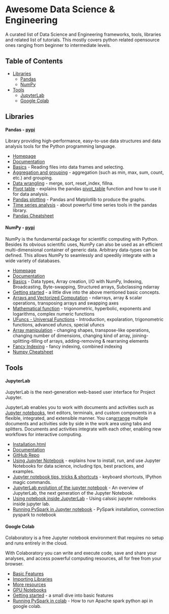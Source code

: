 # Awesome Data Science & Engineering

A curated list of Data Science and Engineering frameworks, tools, libraries and related list of tutorials.
This mostly covers python related opensource ones ranging from beginner to intermediate levels.


## Table of Contents

<!-- MarkdownTOC depth=4 -->

- [Libraries](#libraries)
    - [Pandas](#libraries-pandas)
    - [NumPy](#libraries-numpy)
- [Tools](#tools)
	- [JupyterLab](#tools-jupyterlab)
	- [Google Colab](#tools-colab)

<!-- /MarkdownTOC -->

<a name="libraries"></a>
## Libraries

<a name="libraries-pandas"></a>
#### Pandas - [pypi](https://pypi.org/project/pandas/)
Library providing high-performance, easy-to-use data structures and data analysis tools for the Python programming language.
* [Homepage](https://pandas.pydata.org/)
* [Documentation](https://pandas.pydata.org/pandas-docs/stable/index.html) 
* [Basics](https://data36.com/pandas-tutorial-1-basics-reading-data-files-dataframes-data-selection/) - Reading files into data frames and selecting.
* [Aggregation and grouping](https://data36.com/pandas-tutorial-2-aggregation-and-grouping/) - aggregation (such as min, max, sum, count, etc.) and grouping.
* [Data wrangling](https://data36.com/pandas-tutorial-3-important-data-formatting-methods-merge-sort-reset_index-fillna/) - merge, sort, reset_index, fillna.
* [Pivot table](https://pbpython.com/pandas-pivot-table-explained.html) - explains the pandas [pivot_table](http://pandas.pydata.org/pandas-docs/stable/generated/pandas.tools.pivot.pivot_table.html) function and how to use it for data analysis.
* [Pandas plotting](https://towardsdatascience.com/a-guide-to-pandas-and-matplotlib-for-data-exploration-56fad95f951c) - Pandas and Matplotlib to produce the graphs.
* [Time series analysis](https://www.dataquest.io/blog/tutorial-time-series-analysis-with-pandas/) - about powerful time series tools in the pandas library.
* [Pandas Cheatsheet](https://s3.amazonaws.com/dq-blog-files/pandas-cheat-sheet.pdf)

<a name="libraries-numpy"></a>
#### NumPy - [pypi](https://pypi.org/project/numpy/)
NumPy is the fundamental package for scientific computing with Python.
Besides its obvious scientific uses, NumPy can also be used as an efficient multi-dimensional container of generic data. Arbitrary data-types can be defined. This allows NumPy to seamlessly and speedily integrate with a wide variety of databases.
* [Homepage](https://www.numpy.org/)
* [Documentation](https://docs.scipy.org/doc/numpy/user/)
* [Basics](https://docs.scipy.org/doc/numpy/user/basics.html) - Data types, Array creation, I/O with NumPy, Indexing, Broadcasting, Byte-swapping, Structured arrays, Subclassing ndarray
* [Getting started](https://www.datacamp.com/community/tutorials/python-numpy-tutorial) - a little dive into the above mentioned basic concepts.
* [Arrays and Vectorized Computation](https://www.oreilly.com/library/view/python-for-data/9781449323592/ch04.html) - ndarrays, array & scalar operations, transposing arrays and swapping axes
* [Mathematical function](https://www.geeksforgeeks.org/numpy-mathematical-function/) - trigonometric, hyperbolic, exponents and logarithms, complex numeric functions
* [UFuncs - Universal Functions](https://jakevdp.github.io/PythonDataScienceHandbook/02.03-computation-on-arrays-ufuncs.html) - Introduction, expolaration, trigonometric functions, advanced ufuncs, special ufuncs
* [Array manipulation](https://docs.scipy.org/doc/numpy-1.13.0/reference/routines.array-manipulation.html) - changing shapes, transpose-like operations, changing number of dimensions, changing kind of array, joining-splitting-tilling of arrays, adding-removing & rearraning elements
* [Fancy Indexing](https://jakevdp.github.io/PythonDataScienceHandbook/02.07-fancy-indexing.html) - fancy indexing, combined indexing
* [Numpy  Cheatsheet](https://s3.amazonaws.com/assets.datacamp.com/blog_assets/Numpy_Python_Cheat_Sheet.pdf)


<a name="tools"></a>
## Tools

<a name="tools-jupyterlab"></a>
#### JupyterLab
JupyterLab is the next-generation web-based user interface for Project Jupyter.

JupyterLab enables you to work with documents and activities such as [Jupyter notebooks](https://jupyterlab.readthedocs.io/en/latest/user/notebook.html#notebook), text editors, terminals, and custom components in a flexible, integrated, and extensible manner. You can[arrange](https://jupyterlab.readthedocs.io/en/latest/user/interface.html#interface) multiple documents and activities side by side in the work area using tabs and splitters. Documents and activities integrate with each other, enabling new workflows for interactive computing.

* [Installation.html](https://jupyterlab.readthedocs.io/en/latest/getting_started/installation.html)
* [Documentation](https://jupyterlab.readthedocs.io/en/latest/index.html)
* [GitHub Repo](https://github.com/jupyterlab/jupyterlab)
* [Using Jupyter Notebook](https://www.datacamp.com/community/tutorials/tutorial-jupyter-notebook) - explains how to install, run, and use Jupyter Notebooks for data science, including tips, best practices, and examples.
* [Jupyter notebook tips, tricks & shortcuts](https://www.dataquest.io/blog/jupyter-notebook-tips-tricks-shortcuts/) - keyboard shortcuts, IPython magic commands.
* [JupyterLab evolution of the jupyter notebook](https://towardsdatascience.com/jupyter-lab-evolution-of-the-jupyter-notebook-5297cacde6b) - An overview of JupyterLab, the next generation of the Jupyter Notebook.
* [Using notebook inside JupyterLab](https://jupyterlab.readthedocs.io/en/latest/user/notebook.html) - Using calssic jupyter notebooks inside jupyter lab.
* [Running PySpark in Jupyter notebook](https://blog.sicara.com/get-started-pyspark-jupyter-guide-tutorial-ae2fe84f594f) - PySpark installation, connection pyspark to notebook

<a name="tools-colab"></a>
#### Google Colab
Colaboratory is a free Jupyter notebook environment that requires no setup and runs entirely in the cloud.

With Colaboratory you can write and execute code, save and share your analyses, and access powerful computing resources, all for free from your browser.

* [Basic Features](https://colab.research.google.com/notebooks/basic_features_overview.ipynb)
* [Importing Libraries](https://colab.research.google.com/notebooks/snippets/importing_libraries.ipynb)
* [More resources](https://colab.research.google.com/notebooks/welcome.ipynb)
* [GPU Notebooks](https://colab.research.google.com/notebooks/gpu.ipynb)
* [Getting started](https://towardsdatascience.com/getting-started-with-google-colab-f2fff97f594c) -  a small dive into basic features
* [Running PySpark in colab](https://towardsdatascience.com/pyspark-in-google-colab-6821c2faf41c) - How to run Apache spark python api in google colab.